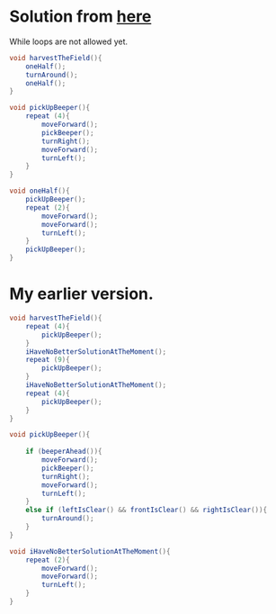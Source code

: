 # Solution from [here](https://github.com/lukasnehrke/karel-solutions/tree/main/1.3.1%20harvestTheField)

While loops are not allowed yet.

```java
void harvestTheField(){
    oneHalf();
    turnAround();
    oneHalf();
}

void pickUpBeeper(){
    repeat (4){
        moveForward();
        pickBeeper();
        turnRight();
        moveForward();
        turnLeft();
    }
}

void oneHalf(){
    pickUpBeeper();
    repeat (2){
        moveForward();
        moveForward();
        turnLeft();
    }
    pickUpBeeper();
}
```
# My earlier version.

```java
void harvestTheField(){
    repeat (4){
        pickUpBeeper();
    }
    iHaveNoBetterSolutionAtTheMoment();
    repeat (9){
        pickUpBeeper();
    }
    iHaveNoBetterSolutionAtTheMoment();
    repeat (4){
        pickUpBeeper();
    }
}

void pickUpBeeper(){
    
    if (beeperAhead()){
        moveForward();
        pickBeeper();
        turnRight();
        moveForward();
        turnLeft();
    }
    else if (leftIsClear() && frontIsClear() && rightIsClear()){
        turnAround();
    }
}

void iHaveNoBetterSolutionAtTheMoment(){
    repeat (2){
        moveForward();
        moveForward();
        turnLeft();
    }
}
```
